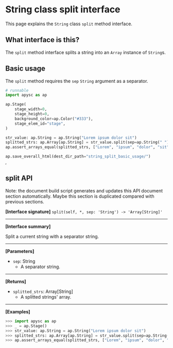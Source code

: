 # String class split interface

This page explains the `String` class `split` method interface.

## What interface is this?

The `split` method interface splits a string into an `Array` instance of `String`s.

## Basic usage

The `split` method requires the `sep` `String` argument as a separator.

```py
# runnable
import apysc as ap

ap.Stage(
    stage_width=0,
    stage_height=0,
    background_color=ap.Color("#333"),
    stage_elem_id="stage",
)

str_value: ap.String = ap.String("Lorem ipsum dolor sit")
splitted_strs: ap.Array[ap.String] = str_value.split(sep=ap.String(" "))
ap.assert_arrays_equal(splitted_strs, ["Lorem", "ipsum", "dolor", "sit"])

ap.save_overall_html(dest_dir_path="string_split_basic_usage/")
```

<iframe src="static/string_split_basic_usage/index.html" width="0" height="0"></iframe>

## split API

<!-- Docstring: apysc._type.string_split_mixin.StringSplitMixIn.split -->

<span class="inconspicuous-txt">Note: the document build script generates and updates this API document section automatically. Maybe this section is duplicated compared with previous sections.</span>

**[Interface signature]** `split(self, *, sep: 'String') -> 'Array[String]'`<hr>

**[Interface summary]**

Split a current string with a separator string.<hr>

**[Parameters]**

- `sep`: String
  - A separator string.

<hr>

**[Returns]**

- `splitted_strs`: Array[String]
  - A splitted strings' array.

<hr>

**[Examples]**

```py
>>> import apysc as ap
>>> _ = ap.Stage()
>>> str_value: ap.String = ap.String("Lorem ipsum dolor sit")
>>> splitted_strs: ap.Array[ap.String] = str_value.split(sep=ap.String(" "))
>>> ap.assert_arrays_equal(splitted_strs, ["Lorem", "ipsum", "dolor", "sit"])
```
